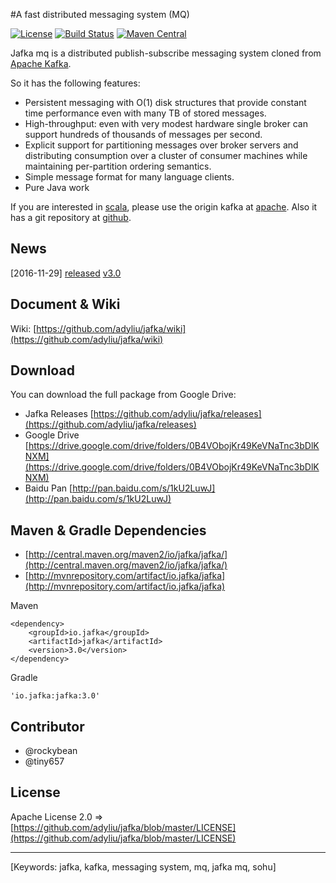 #A fast distributed messaging system (MQ)

[![License](https://img.shields.io/github/license/adyliu/jafka.svg)](https://github.com/adyliu/jafka/blob/master/LICENSE)
[![Build Status](https://travis-ci.org/adyliu/jafka.png?branch=master)](https://travis-ci.org/adyliu/jafka)
[![Maven Central](https://img.shields.io/maven-central/v/io.jafka/jafka.svg)](http://search.maven.org/#search|ga|1|g%3A%22io.jafka%22%20a%3A%22jafka%22)

Jafka mq is a distributed publish-subscribe messaging system cloned from [Apache Kafka](http://kafka.apache.org/).

So it has the following features:

* Persistent messaging with O(1) disk structures that provide constant time performance even with many TB of stored messages.
* High-throughput: even with very modest hardware single broker can support hundreds of thousands of messages per second.
* Explicit support for partitioning messages over broker servers and distributing consumption over a cluster of consumer machines while maintaining per-partition ordering semantics.
* Simple message format for many language clients.
* Pure Java work

If you are interested in [scala](http://www.scala-lang.org/), please use the origin kafka at [apache](http://kafka.apache.org/). Also it has a git repository at [github](https://github.com/apache/kafka/).

## News

[2016-11-29] [released](https://github.com/adyliu/jafka/wiki/history) [v3.0](http://central.maven.org/maven2/io/jafka/jafka/)

## Document & Wiki

Wiki: [https://github.com/adyliu/jafka/wiki](https://github.com/adyliu/jafka/wiki)

## Download

You can download the full package from Google Drive:

* Jafka Releases [https://github.com/adyliu/jafka/releases](https://github.com/adyliu/jafka/releases)
* Google Drive [https://drive.google.com/drive/folders/0B4VObojKr49KeVNaTnc3bDlKNXM](https://drive.google.com/drive/folders/0B4VObojKr49KeVNaTnc3bDlKNXM)
* Baidu Pan [http://pan.baidu.com/s/1kU2LuwJ](http://pan.baidu.com/s/1kU2LuwJ)

## Maven & Gradle Dependencies

* [http://central.maven.org/maven2/io/jafka/jafka/](http://central.maven.org/maven2/io/jafka/jafka/)
* [http://mvnrepository.com/artifact/io.jafka/jafka](http://mvnrepository.com/artifact/io.jafka/jafka)

Maven

    <dependency>
        <groupId>io.jafka</groupId>
        <artifactId>jafka</artifactId>
        <version>3.0</version>
    </dependency>

Gradle

    'io.jafka:jafka:3.0'


## Contributor

* @rockybean
* @tiny657

## License

Apache License 2.0 => [https://github.com/adyliu/jafka/blob/master/LICENSE](https://github.com/adyliu/jafka/blob/master/LICENSE)

----
[Keywords: jafka, kafka, messaging system, mq, jafka mq, sohu]
